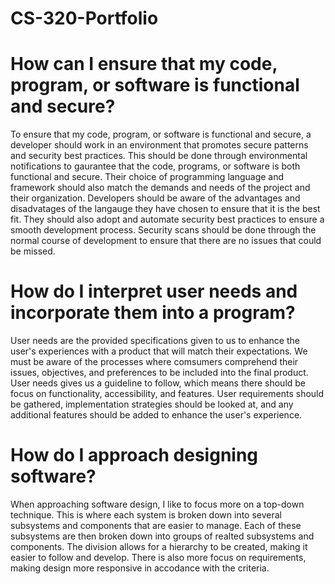 # CS-320-Portfolio

# How can I ensure that my code, program, or software is functional and secure?
To ensure that my code, program, or software is functional and secure, a developer should work in an environment that promotes secure patterns and security best practices. This should be done through environmental notifications to gaurantee that the code, programs, or software is both functional and secure. Their choice of programming language and framework should also match the demands and needs of the project and their organization. Developers should be aware of the advantages and disadvatages of the langauge they have chosen to ensure that it is the best fit. They should also adopt and automate security best practices to ensure a smooth development process. Security scans should be done through the normal course of development to ensure that there are no issues that could be missed.

# How do I interpret user needs and incorporate them into a program?
User needs are the provided specifications given to us to enhance the user's experiences with a product that will match their expectations. We must be aware of the processes where comsumers comprehend their issues, objectives, and preferences to be included into the final product. User needs gives us a guideline to follow, which means there should be focus on functionality, accessibility, and features. User requirements should be gathered, implementation strategies should be looked at, and any additional features should be added to enhance the user's experience.

# How do I approach designing software?
When approaching software design, I like to focus more on a top-down technique. This is where each system is broken down into several subsystems and components that are easier to manage. Each of these subsystems are then broken down into groups of realted subsystems and components. The division allows for a hierarchy to be created, making it easier to follow and develop. There is also more focus on requirements, making design more responsive in accodance with the criteria.
